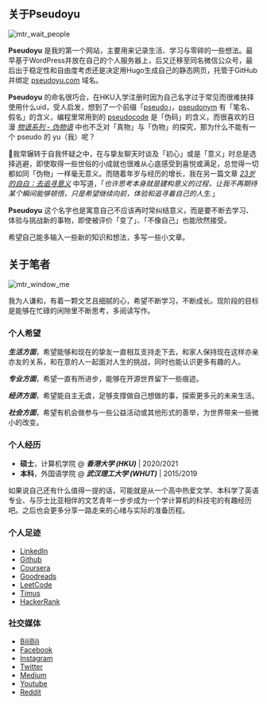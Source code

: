 ## 关于Pseudoyu

![mtr_wait_people](https://raw.githubusercontent.com/pseudoyu/image_hosting/master/hugo_images/mtr_wait_people.jpeg)

**Pseudoyu** 是我的第一个网站，主要用来记录生活、学习与零碎的一些想法。最早基于WordPress并放在自己的个人服务器上，后又迁移至同名微信公众号，最后出于稳定性和自由度考虑还是决定用Hugo生成自己的静态网页，托管于GitHub并绑定 [pseudoyu.com](https://www.pseudoyu.com/zh/) 域名。

**Pseudoyu** 的命名很巧合，在HKU入学注册时因为自己名字过于常见而很难抉择使用什么uid，受人启发，想到了一个前缀「[pseudo](https://www.oxfordlearnersdictionaries.com/definition/english/pseudo)」，[pseudonym](https://www.oxfordlearnersdictionaries.com/definition/english/pseudonym) 有「笔名、假名」的含义，编程里常用到的 [pseudocode](https://www.lexico.com/definition/pseudocode) 是「伪码」的含义，而很喜欢的日漫 [*物语系列 - 伪物语*](https://zh.wikipedia.org/wiki/偽物語) 中也不乏对「真物」与「伪物」的探究，那为什么不能有一个 pseudo 的 yu（我）呢？

我常辗转于自我怀疑之中，在与挚友聊天时谈及「初心」或是「意义」时总是选择逃避，即使取得一些世俗的小成就也很难从心底感受到喜悦或满足，总觉得一切都如同「伪物」一样毫无意义。而随着年岁与经历的增长，我在另一篇文章 [*23岁的自白：去追寻意义*](https://www.pseudoyu.com/zh/2020/06/06/23岁的自白去追寻意义/) 中写道，「*也许思考本身就是建构意义的过程，让我不再期待某个瞬间能够顿悟，只是希望继续向前，体验和追寻着自己的人生.*」

**Pseudoyu** 这个名字也是寓意自己不应该再时常纠结意义，而是要不断去学习、体验与挑战新的事物，即使被评价「变了」、「不像自己」也能欣然接受。

希望自己能多输入一些新的知识和想法，多写一些小文章。

## 关于笔者

![mtr_window_me](https://raw.githubusercontent.com/pseudoyu/image_hosting/master/hugo_images/mtr_window_me.jpeg)

我为人谦和，有着一颗文艺且细腻的心，希望不断学习，不断成长。现阶段的目标是能够在忙碌的闲隙里不断思考，多阅读写作。

### 个人希望
***生活方面***，希望能够和现在的挚友一直相互支持走下去，和家人保持现在这样亦亲亦友的关系，和在意的人一起面对人生的挑战，同时也能认识更多有趣的人。

***专业方面***，希望一直有所进步，能够在开源世界留下一些痕迹。

***经济方面***，希望能自主无虞，足够支撑做自己想做的事，探索更多元的未来生活。

***社会方面***，希望有机会做参与一些公益活动或其他形式的善举，为世界带来一些微小的改变。

### 个人经历
* **硕士**，计算机学院 @ ***香港大学 (HKU)*** | 2020/2021
* **本科**，外国语学院 @ ***武汉理工大学 (WHUT)*** | 2015/2019

如果说自己还有什么值得一提的话，可能就是从一个高中热爱文学、本科学了英语专业、与莎士比亚相伴的文艺青年一步步成为一个学计算机的科技宅的有趣经历吧。之后也会更多分享一路走来的心绪与实际的准备历程。

### 个人足迹
* [LinkedIn](https://www.linkedin.com/in/pseudoyu/)
* [Github](https://github.com/pseudoyu)
* [Coursera](https://www.coursera.org/user/ffe947f087d1f63b161c3fcb310a6578)
* [Goodreads](https://www.goodreads.com/user/show/121369734-yu-zhang)
* [LeetCode](https://leetcode.com/pseudoyu/)
* [Timus](https://acm.timus.ru/author.aspx?id=300324)
* [HackerRank](https://www.hackerrank.com/pseudoyu)

### 社交媒体
* [BiliBili](https://space.bilibili.com/5374948/)
* [Facebook](https://www.facebook.com/pseudoyuzhang)
* [Instagram](https://www.instagram.com/pseudo.yu/)
* [Twitter](https://twitter.com/pseudo_yu)
* [Medium](https://medium.com/@pseudoyu)
* [Youtube](https://www.youtube.com/channel/UCR0O0s303tGBi3P02hstQPA/)
* [Reddit](https://www.reddit.com/user/pseudo_yu)